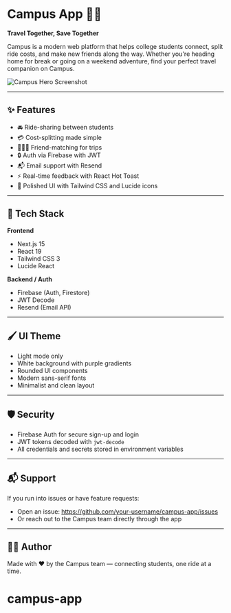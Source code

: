 # Campus App 🚗💜

**Travel Together, Save Together**

Campus is a modern web platform that helps college students connect, split ride costs, and make new friends along the way. Whether you're heading home for break or going on a weekend adventure, find your perfect travel companion on Campus.

![Campus Hero Screenshot](./public/screenshot.png)

---

## ✨ Features

- 🚘 Ride-sharing between students
- 💳 Cost-splitting made simple
- 🧑‍🤝‍🧑 Friend-matching for trips
- 🔒 Auth via Firebase with JWT
- 📬 Email support with Resend
- ⚡ Real-time feedback with React Hot Toast
- 🌈 Polished UI with Tailwind CSS and Lucide icons

---

## 🧱 Tech Stack

**Frontend**
- Next.js 15
- React 19
- Tailwind CSS 3
- Lucide React

**Backend / Auth**
- Firebase (Auth, Firestore)
- JWT Decode
- Resend (Email API)

---

## 🖌️ UI Theme

- Light mode only
- White background with purple gradients
- Rounded UI components
- Modern sans-serif fonts
- Minimalist and clean layout

---

## 🛡️ Security

- Firebase Auth for secure sign-up and login
- JWT tokens decoded with `jwt-decode`
- All credentials and secrets stored in environment variables

---

## 📬 Support

If you run into issues or have feature requests:

- Open an issue: https://github.com/your-username/campus-app/issues
- Or reach out to the Campus team directly through the app

---

## 👨‍💻 Author

Made with ❤️ by the Campus team — connecting students, one ride at a time.
# campus-app
